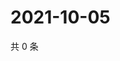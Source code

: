 # 2021-10-05

共 0 条

<!-- BEGIN WEIBO -->
<!-- 最后更新时间 Tue Oct 05 2021 15:11:09 GMT+0800 (China Standard Time) -->

<!-- END WEIBO -->
